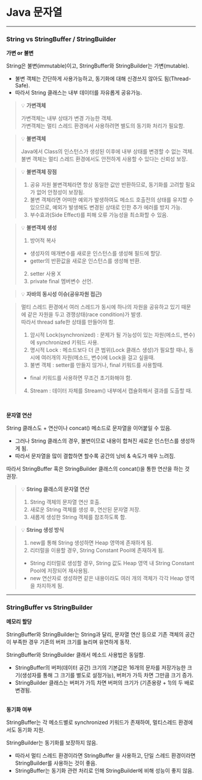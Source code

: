 # Java 문자열

---

### String vs StringBuffer / StringBuilder

**가변 or 불변**

String은 불변(immutable)이고, StringBuffer와 StringBuilder는 가변(mutable).

- 불변 객체는 간단하게 사용가능하고, 동기화에 대해 신경쓰지 않아도 됨(Thread-Safe).
- 따라서 String 클래스는 내부 데이터를 자유롭게 공유가능.

> 💡 **가변객체**
> 
> 가변객체는 내부 상태가 변경 가능한 객체.</br>
> 가변객체는 멀티 스레드 환경에서 사용하려면 별도의 동기화 처리가 필요함.

> 💡 **불변객체**
> 
> Java에서 Class의 인스턴스가 생성된 이후에 내부 상태를 변경할 수 없는 객체.</br>
> 불변 객체는 멀티 스레드 환경에서도 안전하게 사용할 수 있다는 신뢰성 보장.

> 💡 **불변객체 장점**
>
> 1. 공유 자원 불변객체라면 항상 동일한 값만 반환하므로, 동기화를 고려할 필요가 없어 안정성이 보장됨.
> 2. 불변 객체라면 어떠한 예외가 발생하여도 메소드 호출전의 상태를 유지할 수 있으므로, 예외가 발생해도 변경된 상태로 인한 추가 에러를 방지 가능.
> 3. 부수효과(Side Effect)를 피해 오류 가능성을 최소화할 수 있음.

> 💡 **불변객체 생성**
> 
> 1. 방어적 복사
> - 생성자의 매개변수를 새로운 인스턴스를 생성해 필드에 할당.
> - getter의 반환값을 새로운 인스턴스를 생성해 반환.
> 2. setter 사용 X
> 3. private final 멤버변수 선언.

> 💡 **자바의 동시성 이슈(공유자원 접근)**

> 멀티 스레드 환경에서 여러 스레드가 동시에 하나의 자원을 공유하고 있기 때문에 같은 자원을 두고 경쟁상태(race condition)가 발생.</br>
> 따라서 thread safe한 상태를 만들어야 함.
>
> 1. 암시적 Lock(synchronized) : 문제가 될 가능성이 있는 자원(메소드, 변수)에 synchronized 키워드 사용.
> 2. 명시적 Lock : 메소드보다 더 큰 범위(Lock 클래스 생성)가 필요할 때나, 동시에 여러개의 자원(메소드, 변수)에 Lock을 걸고 싶을때.
> 3.  불변 객체 : setter를 만들지 않거나, final 키워드를 사용할때.
> - final 키워드를 사용하면 무조건 초기화해야 함.
> 4. Stream : 데이터 자체를 Stream() 내부에서 캡슐화해서 결과를 도출할 때.
</br>

**문자열 연산**

String 클래스도 + 연산이나 concat() 메소드로 문자열을 이어붙일 수 있음.

- 그러나 String 클래스의 경우, 불변이므로 내용이 합쳐진 새로운 인스턴스를 생성하게 됨.
- 따라서 문자열을 많이 결합하면 할수록 공간의 낭비 & 속도가 매우 느려짐.

따라서 StringBuffer 혹은 StringBuilder 클래스의 concat()을 통한 연산을 하는 것 권장.

> 💡 **String 클래스의 문자열 연산**
> 1. String 객체의 문자열 연산 호출.
> 2. 새로운 String 객체를 생성 후, 연산된 문자열 저장.
> 3. 새롭게 생성한 String 객체를 참조하도록 함.

> 💡 **String 생성 방식**
> 1. new를 통해 String 생성하면 Heap 영역에 존재하게 됨.
> 2. 리터럴을 이용할 경우, String Constant Pool에 존재하게 됨.
> - String 리터럴로 생성할 경우, String 값도 Heap 영역 내 String Constant Pool에 저장되어 재사용됨.
> - new 연산자로 생성하면 같은 내용이라도 여러 개의 객체가 각각 Heap 영역을 차지하게 됨.

---

### StringBuffer vs StringBuilder

**메모리 할당**

StringBuffer와 StringBuilder는 String과 달리, 문자열 연산 등으로 기존 객체의 공간이 부족한 경우 기존의 버퍼 크기를 늘리며 유연하게 동작.

StringBuffer와 StringBuilder 클래서 메소드 사용법은 동일함.

- StringBuffer의 버퍼(데이터 공간) 크기의 기본값은 16개의 문자를 저장가능한 크기(생성자를 통해 그 크기를 별도로 설정가능), 버퍼가 가득 차면 그만큼 크기 증가.
- StringBuilder 클래스는 버퍼가 가득 차면 버퍼의 크기가 (기존용량 + 1)의 두 배로 변경됨.
</br></br>

**동기화 여부**

StringBuffer는 각 메소드별로 synchronized 키워드가 존재하여, 멀티스레드 환경에서도 동기화 지원.

StringBuilder는 동기화를 보장하지 않음.

- 따라서 멀티 스레드 환경이라면 StringBuffer 을 사용하고, 단일 스레드 환경이라면 StringBuilder를 사용하는 것이 좋음.
- StringBuffer는 동기화 관련 처리로 인해 StringBuilder에 비해 성능이 좋지 않음.
